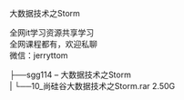 大数据技术之Storm

全网it学习资源共享学习<br>全网课程都有，欢迎私聊<br>微信：jerryttom<br>

├──sgg114 – 大数据技术之Storm<br> | └──10_尚硅谷大数据技术之Storm.rar 2.50G